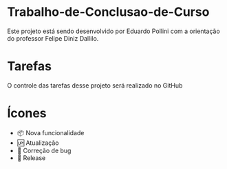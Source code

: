 # Trabalho-de-Conclusao-de-Curso

Este projeto está sendo desenvolvido por Eduardo Pollini com a orientação do professor Felipe Diniz Dallilo.

# Tarefas

O controle das tarefas desse projeto será realizado no GitHub

# Ícones

- :package: Nova funcionalidade
- :up: Atualização
- :bug: Correção de bug
- :checkered_flag: Release
